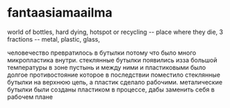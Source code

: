 # fantaasiamaailma

world of bottles, hard dying, hotspot or recycling -- place where they die, 3 fractions -- metal, plastic, glass, 

человечество превратилось в бутылки потому что было много микропластика внутри. стеклянные бутылки появились изза большой температуры в зоне пустынь и между ними и пластиковыми было долгое противостояние которое в последствии поместило стеклянные бутылки на верхнюю цепь, а пластик сделало рабочими. металические бутылки были созданы пластиком в процессе, дабы заменить себя в рабочем плане 
